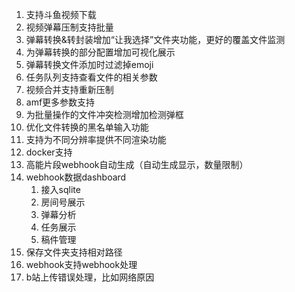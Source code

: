 1. 支持斗鱼视频下载
2. 视频弹幕压制支持批量
   <!-- 3. 增加审核后发送弹幕统计功能 -->
   <!-- 5. srt ai翻译支持，支持ollama -->
3. 弹幕转换&转封装增加“让我选择”文件夹功能，更好的覆盖文件监测
4. 为弹幕转换的部分配置增加可视化展示
5. 弹幕转换文件添加时过滤掉emoji
6. 任务队列支持查看文件的相关参数
7. 视频合并支持重新压制
8. amf更多参数支持
9. 为批量操作的文件冲突检测增加检测弹框
10. 优化文件转换的黑名单输入功能
11. 支持为不同分辨率提供不同渲染功能
12. docker支持
13. 高能片段webhook自动生成（自动生成显示，数量限制）
14. webhook数据dashboard
    1. 接入sqlite
    2. 房间号展示
    3. 弹幕分析
    4. 任务展示
    5. 稿件管理
15. 保存文件夹支持相对路径
16. webhook支持webhook处理
17. b站上传错误处理，比如网络原因
